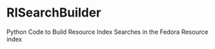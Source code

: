 RISearchBuilder
===============

Python Code to Build Resource Index Searches in the Fedora Resource index
